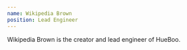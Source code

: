 ```yaml
---
name: Wikipedia Brown
position: Lead Engineer
---
```

Wikipedia Brown is the creator and lead engineer of HueBoo.